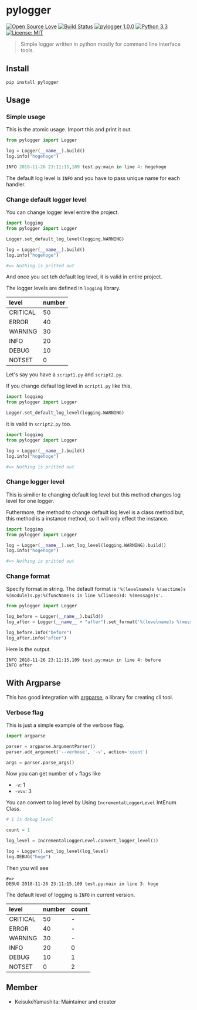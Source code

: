 # pylogger

[![Open Source Love](https://badges.frapsoft.com/os/v1/open-source.svg?v=103)](https://github.com/ellerbrock/open-source-badges/)
[![Build Status](https://travis-ci.com/KeisukeYamashita/pylogger.svg?branch=master)](https://travis-ci.com/KeisukeYamashita/pylogger)
[![pylogger 1.0.0](https://img.shields.io/badge/python-1.0.0-blue.svg)](https://www.python.org/downloads/release/python-330/)
[![Python 3.3](https://img.shields.io/badge/python->3.3-blue.svg)](https://www.python.org/downloads/release/python-330/)
[![License: MIT](https://img.shields.io/badge/License-MIT-yellow.svg)](https://opensource.org/licenses/MIT)

> Simple logger written in python mostly for command line interface tools.  

## Install

```shell
pip install pylogger
```

## Usage

### Simple usage

This is the atomic usage. Import this and print it out.

```python
from pylogger import Logger

log = Logger(__name__).build()
log.info("hogehoge")

INFO 2018-11-26 23:11:15,109 test.py:main in line 4: hogehoge
```

The default log level is `INFO` and you have to pass unique name for each handler. 

### Change default logger level

You can change logger level entire the project.

```python
import logging
from pylogger import Logger

Logger.set_default_log_level(logging.WARNING)

log = Logger(__name__).build()
log.info("hogehoge")

#=> Nothing is pritted out
```

And once you set teh default log level, it is valid in entire project.

The logger levels are defined in `logging` library.

| level | number |
|:----|:----|
| CRITICAL | 50 |
| ERROR | 40 |
| WARNING | 30 |
| INFO | 20 |
| DEBUG | 10 |
| NOTSET | 0 |

Let's say you have a `script1.py` and `script2.py`.

If you change defaul log level in `script1.py` like this,

```python
import logging
from pylogger import Logger

Logger.set_default_log_level(logging.WARNING)
```

it is valid in `script2.py` too.

```python
import logging
from pylogger import Logger

log = Logger(__name__).build()
log.info("hogehoge")

#=> Nothing is pritted out
```

### Change logger level

This is similier to changing default log level but this method changes log level for one logger.

Futhermore, the method to change default log level is a class method but, this method is a instance method, so it will only effect the instance.

```python
import logging
from pylogger import Logger

log = Logger(__name__).set_log_level(logging.WARNING).build()
log.info("hogehoge")

#=> Nothing is pritted out
```

### Change format

Specify format in string. The default format is `'%(levelname)s %(asctime)s %(module)s.py:%(funcName)s in line %(lineno)d: %(message)s'`.

```python
from pylogger import Logger

log_before = Logger(__name__).build()
log_after = Logger(__name__ + "after").set_format('%(levelname)s %(message)s').build()

log_before.info("before")
log_after.info("after")
```

Here is the output.

```shell
INFO 2018-11-26 23:11:15,109 test.py:main in line 4: before
INFO after
``` 

## With Argparse

This has good integration with [argparse](https://docs.python.jp/3/library/argparse.html), a library for creating cli tool.

### Verbose flag

This is just a simple example of the verbose flag.

```python
import argparse

parser = argparse.ArgumentParser()
parser.add_argument('--verbose', '-v', action='count')

args = parser.parse_args()
```

Now you can get number of `v` flags like 

- `-v`: 1
- `-vvv`: 3

You can convert to log level by Using `IncrementalLoggerLevel` IntEnum Class.

```python
# 1 is debug level

count = 1

log_level = IncrementalLoggerLevel.convert_logger_level(1)

log = Logger().set_log_level(log_level)
log.DEBUG("hoge")
```

Then you will see

```
#=> 
DEBUG 2018-11-26 23:11:15,109 test.py:main in line 3: hoge
```

The default level of logging is `INFO` in current version.

| level | number | count |
|:----|:----|:---|
| CRITICAL | 50 | - |
| ERROR | 40 | - |
| WARNING | 30 | - |
| INFO | 20 | 0 |
| DEBUG | 10 | 1 | 
| NOTSET | 0 | 2 |

## Member

- KeisukeYamashita: Maintainer and creater